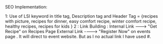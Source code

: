 SEO Implementation:

1: Use of LSI keyword in title tag, Description tag and Header Tag = {recipes with picture, recipes for dinner, easy comfort recipe, winter comfort recipe, healthy recipes, recipes for kids }
2 : Link Building : Internal Link --->  "Get Recipe" on Recipes Page
                    External Link ----> "Register Now" on events page . It will direct to event website. But as I no actual link I have used #.
